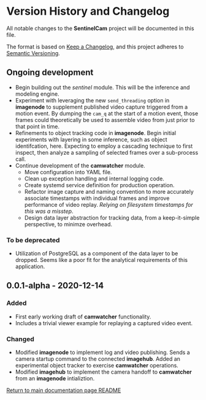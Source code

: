 # Version History and Changelog

All notable changes to the **SentinelCam** project will be documented in this file.

The format is based on [Keep a Changelog](https://keepachangelog.com/en/1.0.0/),
and this project adheres to [Semantic Versioning](https://semver.org/spec/v2.0.0.html).

## Ongoing development

- Begin building out the *sentinel* module. This will be the inference and modeling engine.
- Experiment with leveraging the new `send_threading` option in **imagenode** to supplement
  published video capture triggered from a motion event. By dumping the `cam_q` at the start 
  of a motion event, those frames could theoretically be used to assemble video from just prior 
  to that point in time.
- Refinements to object tracking code in **imagenode**. Begin initial experiments with 
  layering in some inference, such as object identifcation, here. Expecting to employ 
  a cascading technique to first inspect, then analyze a sampling of selected frames 
  over a sub-process call. 
- Continue development of the **camwatcher** module.
  - Move configuration into YAML file.
  - Clean up exception handling and internal logging code.
  - Create systemd service definition for production operation.
  - Refactor image capture and naming convention to more accurately associate timestamps
    with individual frames and improve performance of video replay. *Relying on filesystem
    timestamps for this was a misstep*.
  - Design data layer abstraction for tracking data, from a keep-it-simple perspective,
    to minimze overhead.

### To be deprecated

- Utilization of PostgreSQL as a component of the data layer to be dropped. Seems like 
  a poor fit for the analytical requirements of this application. 

## 0.0.1-alpha - 2020-12-14

### Added

- First early working draft of **camwatcher** functionality.
- Includes a trivial viewer example for replaying a captured video event. 

### Changed

- Modified **imagenode** to implement log and video publishing. Sends a camera
  startup command to the connected **imagehub**. Added an experimental object 
  tracker to exercise **camwatcher** operations.
- Modified **imagehub** to implement the camera handoff to **camwatcher** from an 
  **imagenode** intializtion.

[Return to main documentation page README](README.rst)
